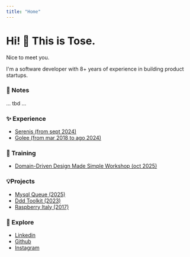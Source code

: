```yaml
---
title: "Home"
---
```


# Hi! 👋 This is <span class="text-highlight">Tose</span>.

Nice to meet you.

I'm a software developer with 8+ years of experience in building product startups.

### 📒 Notes
 ... tbd ...

### ✨ Experience
- [Serenis (from sept 2024)](https://www.serenis.it/)
- [Golee (from mar 2018 to ago 2024)](https://golee.it/)


### 📅 Training
- [Domain-Driven Design Made Simple Workshop (oct 2025)](https://www.avanscoperta.it/it/training/domain-driven-design-made-simple-workshop/)

### 💡Projects
- [Mysql Queue (2025)](https://github.com/serenis-health/mysql-queue)
- [Ddd Toolkit (2023)](https://fizzbuds.github.io/ddd-toolkit/)
- [Raspberry Italy (2017)](https://www.raspberryitaly.com/)

### 🧭 Explore
- [Linkedin](https://www.linkedin.com/in/toselli-gabriele/)
- [Github](https://github.com/gtoselli)
- [Instagram](https://www.instagram.com/t0se_/)
